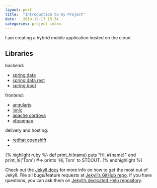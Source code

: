 ```yaml
---
layout: post
title:  "Introduction to my Project"
date:   2014-12-17 15:34
categories: project intro
---
```


I am creating a hybrid mobile application hosted on the cloud

## Libraries

backend:

 * [spring data][springdata] 
 * [spring data rest][springdatarest]
 * [spring boot][springboot]

 frontend:

 * [angularjs][angularjs]
 * [ionic][ionic]
 * [apache cordova][cordova]
 * [phonegap][phonegap]

 delivery and hosting:

 * [redhat openshift][openshift]
 * 

{% highlight ruby %}
def print_hi(name)
  puts "Hi, #{name}"
end
print_hi('Tom')
#=> prints 'Hi, Tom' to STDOUT.
{% endhighlight %}

Check out the [Jekyll docs][jekyll] for more info on how to get the most out of Jekyll. File all bugs/feature requests at [Jekyll’s GitHub repo][jekyll-gh]. If you have questions, you can ask them on [Jekyll’s dedicated Help repository][jekyll-help].

[jekyll]:      http://jekyllrb.com
[jekyll-gh]:   https://github.com/jekyll/jekyll
[jekyll-help]: https://github.com/jekyll/jekyll-help
[ionic]:       http://ionicframework.com
[angularjs]:   http://angularjs.org
[springdata]:  http://projects.spring.io/spring-data
[springdatarest]: http://projects.spring.io/spring-data-rest
[springboot]:  http://projects.spring.io/spring-boot 
[cordova]:     http://cordova.apache.org/
[phonegap]:    http://phonegap.com/
[openshift]:   https://www.openshift.com/